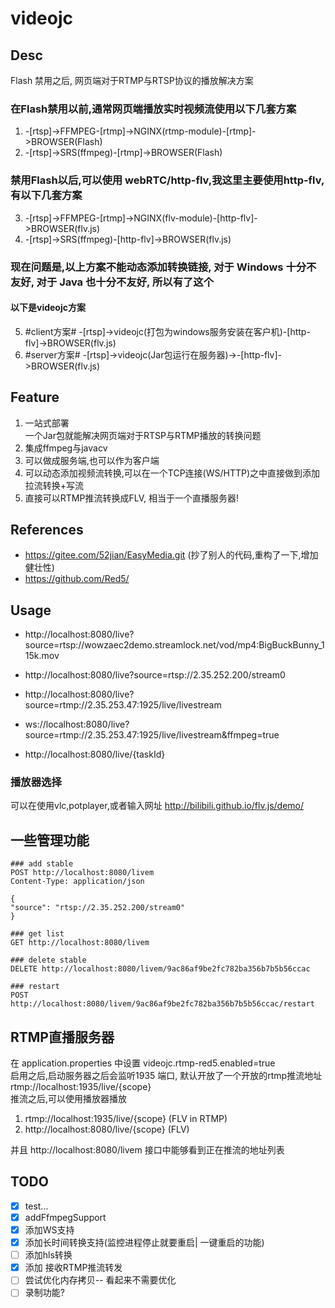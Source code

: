 # videojc

## Desc

Flash 禁用之后, 网页端对于RTMP与RTSP协议的播放解决方案

### 在Flash禁用以前,通常网页端播放实时视频流使用以下几套方案

1. -[rtsp]->FFMPEG-[rtmp]->NGINX(rtmp-module)-[rtmp]->BROWSER(Flash)
2. -[rtsp]->SRS(ffmpeg)-[rtmp]->BROWSER(Flash)

### 禁用Flash以后,可以使用 webRTC/http-flv,我这里主要使用http-flv,有以下几套方案

3. -[rtsp]->FFMPEG-[rtmp]->NGINX(flv-module)-[http-flv]->BROWSER(flv.js)
4. -[rtsp]->SRS(ffmpeg)-[http-flv]->BROWSER(flv.js)

### 现在问题是,以上方案不能动态添加转换链接, 对于 Windows 十分不友好, 对于 Java 也十分不友好, 所以有了这个

#### 以下是videojc方案

5. \#client方案\# -[rtsp]->videojc(打包为windows服务安装在客户机)-[http-flv]->BROWSER(flv.js)
6. \#server方案\# -[rtsp]->videojc(Jar包运行在服务器)->-[http-flv]->BROWSER(flv.js)

## Feature

1. 一站式部署  
   一个Jar包就能解决网页端对于RTSP与RTMP播放的转换问题
2. 集成ffmpeg与javacv
3. 可以做成服务端,也可以作为客户端
4. 可以动态添加视频流转换,可以在一个TCP连接(WS/HTTP)之中直接做到添加拉流转换+写流
5. 直接可以RTMP推流转换成FLV, 相当于一个直播服务器!
## References

* https://gitee.com/52jian/EasyMedia.git (抄了别人的代码,重构了一下,增加健壮性)
* https://github.com/Red5/

## Usage

* http://localhost:8080/live?source=rtsp://wowzaec2demo.streamlock.net/vod/mp4:BigBuckBunny_115k.mov
* http://localhost:8080/live?source=rtsp://2.35.252.200/stream0
* http://localhost:8080/live?source=rtmp://2.35.253.47:1925/live/livestream
* ws://localhost:8080/live?source=rtmp://2.35.253.47:1925/live/livestream&ffmpeg=true

* http://localhost:8080/live/{taskId}

### 播放器选择

可以在使用vlc,potplayer,或者输入网址 http://bilibili.github.io/flv.js/demo/

## 一些管理功能

```
### add stable
POST http://localhost:8080/livem
Content-Type: application/json

{
"source": "rtsp://2.35.252.200/stream0"
}

### get list
GET http://localhost:8080/livem

### delete stable
DELETE http://localhost:8080/livem/9ac86af9be2fc782ba356b7b5b56ccac

### restart
POST http://localhost:8080/livem/9ac86af9be2fc782ba356b7b5b56ccac/restart
```

## RTMP直播服务器

在 application.properties 中设置 videojc.rtmp-red5.enabled=true  
启用之后,启动服务器之后会监听1935 端口, 默认开放了一个开放的rtmp推流地址 rtmp://localhost:1935/live/{scope}  
推流之后,可以使用播放器播放

1. rtmp://localhost:1935/live/{scope} (FLV in RTMP)
2. http://localhost:8080/live/{scope} (FLV)

并且 http://localhost:8080/livem 接口中能够看到正在推流的地址列表

## TODO

*[x] test...
*[x] addFfmpegSupport
*[x] 添加WS支持
*[x] 添加长时间转换支持(监控进程停止就要重启| 一键重启的功能)
*[ ] 添加hls转换
*[x] 添加 接收RTMP推流转发
*[ ] 尝试优化内存拷贝-- 看起来不需要优化
*[ ] 录制功能?
